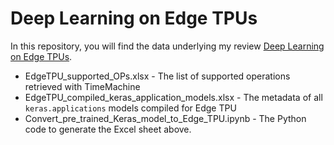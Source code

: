 # Deep Learning on Edge TPUs

In this repository, you will find the data underlying my review [Deep Learning on Edge TPUs](https://arxiv.org/abs/2108.13732).

* EdgeTPU_supported_OPs.xlsx - The list of supported operations retrieved with TimeMachine
* EdgeTPU_compiled_keras_application_models.xlsx - The metadata of all `keras.applications` models compiled for Edge TPU
* Convert_pre_trained_Keras_model_to_Edge_TPU.ipynb - The Python code to generate the Excel sheet above.
